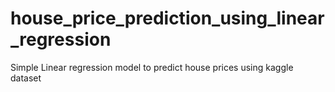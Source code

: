 # house_price_prediction_using_linear_regression
Simple Linear regression model to predict house prices using kaggle dataset
